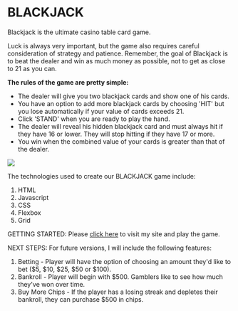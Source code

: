 # BLACKJACK

Blackjack is the ultimate casino table card game. 

Luck is always very important, but the game also requires careful consideration of strategy and patience. Remember, the goal of Blackjack is to beat the dealer and win as much money as possible, not to get as close to 21 as you can.

**The rules of the game are pretty simple:**

- The dealer will give you two blackjack cards and show one of his cards.
- You have an option to add more blackjack cards by choosing 'HIT' but you lose automatically if your value of cards exceeds 21.
- Click 'STAND' when you are ready to play the hand.
- The dealer will reveal his hidden blackjack card and must always hit if they have 16 or lower. They will stop hitting if they have 17 or more.
- You win when the combined value of your cards is greater than that of the dealer.

![](https://www.lifeprepacademy.org/wp-content/uploads/2020/08/BlackjackHand2.jpg)

The technologies used to create our BLACKJACK game include:

1. HTML
2. Javascript
3. CSS
4. Flexbox
5. Grid

GETTING STARTED:
Please [click here](https://elmoore01.github.io/blackjack/) to visit my site and play the game.

NEXT STEPS:
For future versions, I will include the following features:

1. Betting - Player will have the option of choosing an amount they'd like to bet ($5, $10, $25, $50 or $100).
2. Bankroll - Player will begin with $500. Gamblers like to see how much they've won over time.
3. Buy More Chips - If the player has a losing streak and depletes their bankroll, they can purchase $500 in chips.
